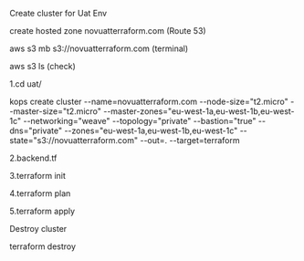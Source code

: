 Create cluster for Uat Env


create hosted zone novuatterraform.com (Route 53)

aws s3 mb s3://novuatterraform.com  (terminal)

aws s3 ls (check)

1.cd uat/

kops create cluster --name=novuatterraform.com --node-size="t2.micro" --master-size="t2.micro" --master-zones="eu-west-1a,eu-west-1b,eu-west-1c" --networking="weave" --topology="private" --bastion="true" --dns="private" --zones="eu-west-1a,eu-west-1b,eu-west-1c" --state="s3://novuatterraform.com" --out=. --target=terraform

2.backend.tf

3.terraform init

4.terraform plan

5.terraform apply


Destroy cluster

terraform destroy

